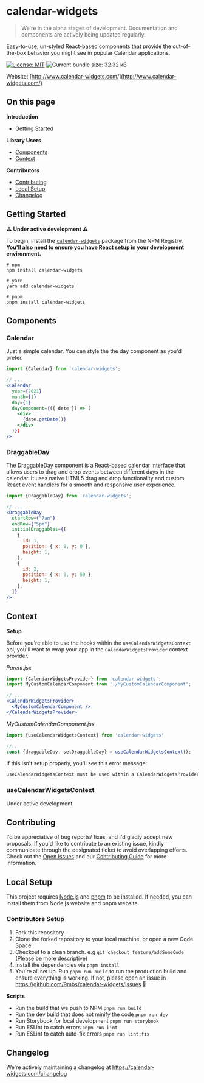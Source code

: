 # calendar-widgets

> We're in the alpha stages of development. Documentation and components are actively being updated regularly. 

Easy-to-use, un-styled React-based components that provide the out-of-the-box behavior you might see in popular Calendar applications.

[![License: MIT](https://img.shields.io/badge/License-MIT-yellow.svg)](https://opensource.org/licenses/MIT)
![Current bundle size: 32.32 kB](https://img.shields.io/badge/Bundle_Size-32.32_kB-green.svg)

Website: [http://www.calendar-widgets.com/](http://www.calendar-widgets.com/)

## On this page

**Introduction**
- [Getting Started](#getting-started)

**Library Users**
- [Components](#components)
- [Context](#context)

**Contributors**
- [Contributing](#contributing)
- [Local Setup](#local-setup)
- [Changelog](#changelog)

## Getting Started

**⚠️ Under active development ⚠️**

To begin, install the [`calendar-widgets`](https://www.npmjs.com/package/calendar-widgets) package from the NPM Registry. **You'll also need to ensure you have React setup in your development environment.**

```shell
# npm
npm install calendar-widgets

# yarn
yarn add calendar-widgets

# pnpm
pnpm install calendar-widgets
```

## Components 

### Calendar
Just a simple calendar. You can style the the day component as you'd prefer. 

```jsx
import {Calendar} from 'calendar-widgets';

// ...
<Calendar 
  year={2021}
  month={1}
  day={1}
  dayComponent={({ date }) => (
    <div>
      {date.getDate()}
    </div>
  )}}
/>
```

### DraggableDay
The DraggableDay component is a React-based calendar interface that allows users to drag and drop events between different days in the calendar. It uses native HTML5 drag and drop functionality and custom React event handlers for a smooth and responsive user experience.

```jsx
import {DraggableDay} from 'calendar-widgets';

// ...
<DraggableDay
  startRow={"7am"}
  endRow={"5pm"}
  initialDraggables={[
    {
      id: 1,
      position: { x: 0, y: 0 },
      height: 1,
    },
    {
      id: 2,
      position: { x: 0, y: 50 },
      height: 1,
    },
  ]}
/>
```

## Context

**Setup**

Before you're able to use the hooks within the `useCalendarWidgetsContext` api, you'll want to wrap your app in the `CalendarWidgetsProvider` context provider. 

_Parent.jsx_
```jsx
import {CalendarWidgetsProvider} from 'calendar-widgets';
import MyCustomCalendarComponent from './MyCustomCalendarComponent';

// ...
<CalendarWidgetsProvider>
  <MyCustomCalendarComponent />
</CalendarWidgetsProvider>
```

_MyCustomCalendarComponent.jsx_
```jsx
import {useCalendarWidgetsContext} from 'calendar-widgets'

//..
const {draggableDay, setDraggableDay} = useCalendarWidgetsContext();
```

If this isn't setup properly, you'll see this error message:

```sh
useCalendarWidgetsContext must be used within a CalendarWidgetsProvider
```

### useCalendarWidgetsContext

Under active development

## Contributing

I'd be appreciative of bug reports/ fixes, and I'd gladly accept new proposals. If you'd like to contribute to an existing issue, kindly communicate through the designated ticket to avoid overlapping efforts. Check out the [Open Issues](https://github.com/9mbs/calendar/issues?q=is%3Aissue+is%3Aopen) and our [Contributing Guide](./CONTRIBUTING.md) for more information.

## Local Setup 

This project requires [Node.js](https://nodejs.org/en) and [pnpm](https://pnpm.io/) to be installed. If needed, you can install them from Node.js website and pnpm website.

### Contributors Setup

1. Fork this repository
2. Clone the forked repository to your local machine, or open a new Code Space 
3. Checkout to a clean branch. e.g `git checkout feature/addSomeCode` (Please be more descriptive)
4. Install the dependencies via `pnpm install`
5. You're all set up. Run `pnpm run build` to run the production build and ensure everything is working. If not, please open an issue in https://github.com/9mbs/calendar-widgets/issues 🙂

**Scripts**

- Run the build that we push to NPM `pnpm run build` 
- Run the dev build that does not minify the code `pnpm run dev`
- Run Storybook for local development `pnpm run storybook`
- Run ESLint to catch errors `pnpm run lint`
- Run ESLint to catch auto-fix errors `pnpm run lint:fix`

## Changelog

We're actively maintaining a changelog at https://calendar-widgets.com/changelog 